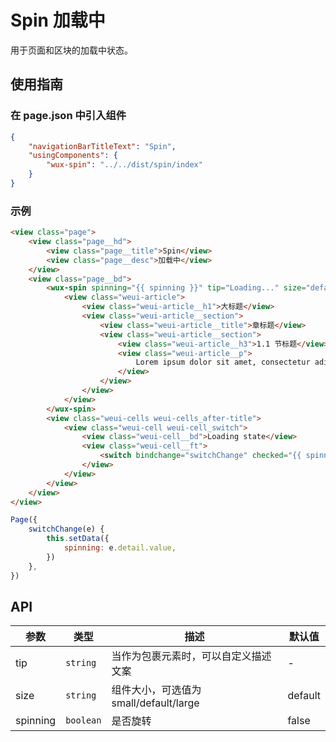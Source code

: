 # Spin 加载中

用于页面和区块的加载中状态。

## 使用指南

### 在 page.json 中引入组件

```json
{
    "navigationBarTitleText": "Spin",
    "usingComponents": {
        "wux-spin": "../../dist/spin/index"
    }
}
```

### 示例

```html
<view class="page">
    <view class="page__hd">
        <view class="page__title">Spin</view>
        <view class="page__desc">加载中</view>
    </view>
    <view class="page__bd">
        <wux-spin spinning="{{ spinning }}" tip="Loading..." size="default">
            <view class="weui-article">
                <view class="weui-article__h1">大标题</view>
                <view class="weui-article__section">
                    <view class="weui-article__title">章标题</view>
                    <view class="weui-article__section">
                        <view class="weui-article__h3">1.1 节标题</view>
                        <view class="weui-article__p">
                            Lorem ipsum dolor sit amet, consectetur adipisicing elit, sed do eiusmod tempor incididunt ut labore et dolore magna aliqua. Ut enim ad minim veniam, quis nostrud exercitation ullamco laboris nisi ut aliquip ex ea commodo consequat.
                        </view>
                    </view>
                </view>
            </view>
        </wux-spin>
        <view class="weui-cells weui-cells_after-title">
            <view class="weui-cell weui-cell_switch">
                <view class="weui-cell__bd">Loading state</view>
                <view class="weui-cell__ft">
                    <switch bindchange="switchChange" checked="{{ spinning }}" />
                </view>
            </view>
        </view>
    </view>
</view>
```

```js
Page({
    switchChange(e) {
        this.setData({
            spinning: e.detail.value,
        })
    },
})
```

## API

| 参数 | 类型 | 描述 | 默认值 |
| --- | --- | --- | --- |
| tip | <code>string</code> | 当作为包裹元素时，可以自定义描述文案 | - |
| size | <code>string</code> | 组件大小，可选值为 small/default/large | default |
| spinning | <code>boolean</code> | 是否旋转 | false |